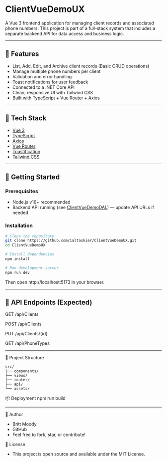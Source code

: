 # ClientVueDemoUX

A Vue 3 frontend application for managing client records and associated phone numbers. This project is part of a full-stack system that includes a separate backend API for data access and business logic.

---

## 🚀 Features

- List, Add, Edit, and Archive client records (Basic CRUD operations)
- Manage multiple phone numbers per client
- Validation and error handling
- Toast notifications for user feedback
- Connected to a .NET Core API
- Clean, responsive UI with Tailwind CSS
- Built with TypeScript + Vue Router + Axios

---

## 🧱 Tech Stack
- [Vue 3](https://vuejs.org/)
- [TypeScript](https://www.typescriptlang.org/)
- [Axios](https://axios-http.com/)
- [Vue Router](https://router.vuejs.org/)
- [Toastification](https://github.com/Maronato/vue-toastification)
- [Tailwind CSS](https://tailwindcss.com/)

---

## 🏁 Getting Started

### Prerequisites

- Node.js v16+ recommended
- Backend API running (see [ClientVueDemoDAL](https://github.com/1altaskier/ClientVueDemoDAL)) — update API URLs if needed

### Installation

```bash
# Clone the repository
git clone https://github.com/1altaskier/ClientVueDemoUX.git
cd ClientVueDemoUX

# Install dependencies
npm install

# Run development server
npm run dev
```

Then open http://localhost:5173 in your browser.

---

## 🔌 API Endpoints (Expected)
GET /api/Clients

POST /api/Clients

PUT /api/Clients/{id}

GET /api/PhoneTypes

---

📁 Project Structure
```
src/
├── components/
├── views/
├── router/
├── api/
└── assets/
```

📦 Deployment
npm run build

---

🧠 Author
- Britt Moody
- GitHub
- Feel free to fork, star, or contribute!

📄 License
- This project is open source and available under the MIT License.
